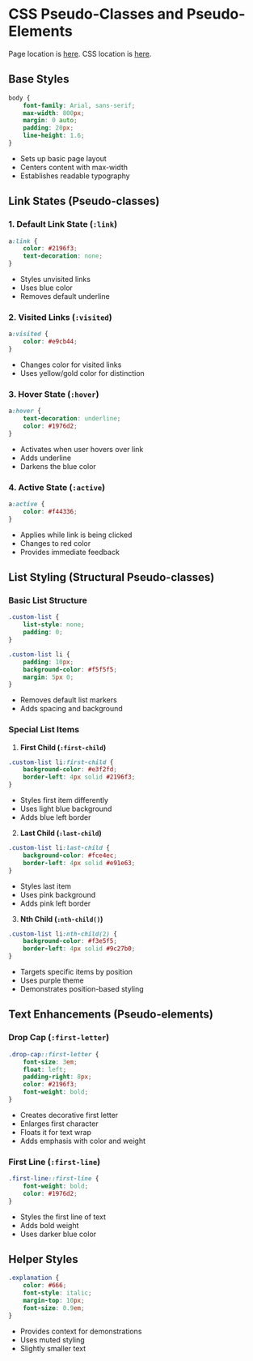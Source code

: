 # CSS Pseudo-Classes and Pseudo-Elements
Page location is [here](pseudo.html).
CSS location is [here](pseudo.css).

## Base Styles
```css
body {
    font-family: Arial, sans-serif;
    max-width: 800px;
    margin: 0 auto;
    padding: 20px;
    line-height: 1.6;
}
```
- Sets up basic page layout
- Centers content with max-width
- Establishes readable typography

## Link States (Pseudo-classes)

### 1. Default Link State (`:link`)
```css
a:link {
    color: #2196f3;
    text-decoration: none;
}
```
- Styles unvisited links
- Uses blue color
- Removes default underline

### 2. Visited Links (`:visited`)
```css
a:visited {
    color: #e9cb44;
}
```
- Changes color for visited links
- Uses yellow/gold color for distinction

### 3. Hover State (`:hover`)
```css
a:hover {
    text-decoration: underline;
    color: #1976d2;
}
```
- Activates when user hovers over link
- Adds underline
- Darkens the blue color

### 4. Active State (`:active`)
```css
a:active {
    color: #f44336;
}
```
- Applies while link is being clicked
- Changes to red color
- Provides immediate feedback

## List Styling (Structural Pseudo-classes)

### Basic List Structure
```css
.custom-list {
    list-style: none;
    padding: 0;
}

.custom-list li {
    padding: 10px;
    background-color: #f5f5f5;
    margin: 5px 0;
}
```
- Removes default list markers
- Adds spacing and background

### Special List Items

1. **First Child (`:first-child`)**
```css
.custom-list li:first-child {
    background-color: #e3f2fd;
    border-left: 4px solid #2196f3;
}
```
- Styles first item differently
- Uses light blue background
- Adds blue left border

2. **Last Child (`:last-child`)**
```css
.custom-list li:last-child {
    background-color: #fce4ec;
    border-left: 4px solid #e91e63;
}
```
- Styles last item
- Uses pink background
- Adds pink left border

3. **Nth Child (`:nth-child()`)**
```css
.custom-list li:nth-child(2) {
    background-color: #f3e5f5;
    border-left: 4px solid #9c27b0;
}
```
- Targets specific items by position
- Uses purple theme
- Demonstrates position-based styling

## Text Enhancements (Pseudo-elements)

### Drop Cap (`:first-letter`)
```css
.drop-cap::first-letter {
    font-size: 3em;
    float: left;
    padding-right: 8px;
    color: #2196f3;
    font-weight: bold;
}
```
- Creates decorative first letter
- Enlarges first character
- Floats it for text wrap
- Adds emphasis with color and weight

### First Line (`:first-line`)
```css
.first-line::first-line {
    font-weight: bold;
    color: #1976d2;
}
```
- Styles the first line of text
- Adds bold weight
- Uses darker blue color

## Helper Styles
```css
.explanation {
    color: #666;
    font-style: italic;
    margin-top: 10px;
    font-size: 0.9em;
}
```
- Provides context for demonstrations
- Uses muted styling
- Slightly smaller text
